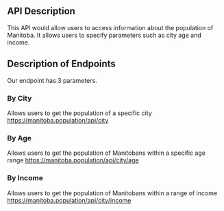 ## API Description
This API would allow users to access information about the population of Manitoba. It allows users to specify parameters such as city age and income.  

## Description of Endpoints

Our endpoint has 3 parameters. 

### By City
Allows users to get the population of a specific city
    https://manitoba.population/api/city

### By Age
Allows users to get the population of Manitobans within a specific age range
    https://manitoba.population/api/city/age

### By Income
Allows users to get the population of Manitobans within a range of income
    https://manitoba.population/api/city/income
